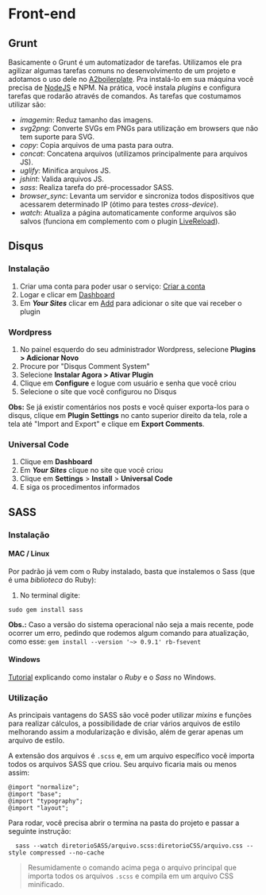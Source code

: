 # Front-end

## Grunt

Basicamente o Grunt é um automatizador de tarefas. Utilizamos ele pra agilizar algumas tarefas comuns no desenvolvimento de um projeto e adotamos o uso dele no [A2boilerplate](https://github.com/a2comunicacao/metodologia/blob/master/a2lab/a2lab.md#a2boilerplate). Pra instalá-lo em sua máquina você precisa de [NodeJS](http://www.voltsdigital.com.br/labs/gruntjs-por-onde-comecar/) e NPM. Na prática, você instala _plugins_ e configura tarefas que rodarão através de comandos. As tarefas que costumamos utilizar são:
* _imagemin_: Reduz tamanho das imagens.
* _svg2png_: Converte SVGs em PNGs para utilização em browsers que não tem suporte para SVG.
* _copy_: Copia arquivos de uma pasta para outra.
* _concat_: Concatena arquivos (utilizamos principalmente para arquivos JS).
* _uglify_: Minifica arquivos JS.
* _jshint_: Valida arquivos JS.
* _sass_: Realiza tarefa do pré-processador SASS.
* *browser_sync*: Levanta um servidor e sincroniza todos dispositivos que acessarem determinado IP (ótimo para testes _cross-device_).
* _watch_: Atualiza a página automaticamente conforme arquivos são salvos (funciona em complemento com o plugin [LiveReload](http://livereload.com/)).



## Disqus

### Instalação

1. Criar uma conta para poder usar o serviço: [Criar a conta](https://disqus.com/profile/signup/)
2. Logar e clicar em [Dashboard](http://disqus.com/dashboard/)
3. Em **_Your Sites_** clicar em [Add](https://disqus.com/admin/signup/) para adicionar o site que vai receber o plugin

### Wordpress

1. No painel esquerdo do seu administrador Wordpress, selecione **Plugins > Adicionar Novo**
2. Procure por "Disqus Comment System"
3. Selecione **Instalar Agora > Ativar Plugin**
3. Clique em **Configure** e logue com usuário e senha que você criou
4. Selecione o site que você configurou no Disqus

**Obs:** Se já existir comentários nos posts e você quiser exporta-los para o disqus, clique em **Plugin Settings** no canto superior direito da tela, role a tela até "Import and Export" e clique em **Export Comments**.

### Universal Code

1. Clique em **Dashboard**
2. Em _**Your Sites**_ clique no site que você criou
3. Clique em **Settings** > **Install** > **Universal Code**
4. E siga os procedimentos informados

## SASS

### Instalação

#### MAC / Linux

Por padrão já vem com o Ruby instalado, basta que instalemos o Sass (que é uma *biblioteca* do Ruby):

1. No terminal digite:

`sudo gem install sass`

**Obs.:** Caso a versão do sistema operacional não seja a mais recente, pode ocorrer um erro, pedindo que rodemos algum comando para atualização, como esse:
`gem install --version '~> 0.9.1' rb-fsevent`

#### Windows

[Tutorial](http://www.tidbits.com.br/desenvolvendo-css-de-forma-mais-produtiva-usando-sass) explicando como instalar o *Ruby* e o *Sass* no Windows.

### Utilização

As principais vantagens do SASS são você poder utilizar _mixins_ e funções para realizar cálculos, a possibilidade de criar vários arquivos de estilo melhorando assim a modularização e divisão, além de gerar apenas um arquivo de estilo.

A extensão dos arquivos é `.scss` e, em um arquivo específico você importa todos os arquivos SASS que criou. Seu arquivo ficaria mais ou menos assim:
```
@import "normalize";
@import "base";
@import "typography";
@import "layout";
```

Para rodar, você precisa abrir o termina na pasta do projeto e passar a seguinte instrução: 
```
  sass --watch diretorioSASS/arquivo.scss:diretorioCSS/arquivo.css --style compressed --no-cache
```

> Resumidamente o comando acima pega o arquivo principal que importa todos os arquivos `.scss` e compila em um arquivo CSS minificado.
